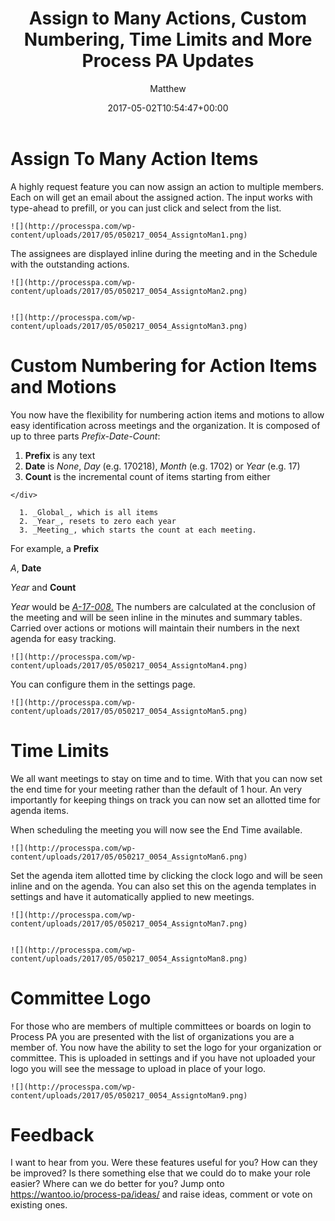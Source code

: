 ﻿---
id: 8581
title: Assign to Many Actions, Custom Numbering, Time Limits and More Process PA Updates
date: 2017-05-02T10:54:47+00:00
author: Matthew
layout: post
guid: http://processpa.com/?p=8581
permalink: /ExecutiveMatters/assign-to-many-actions-custom-numbering-time-limits-and-more-process-pa-updates/
---
# Assign To Many Action Items
  


A highly request feature you can now assign an action to multiple members. Each on will get an email about the assigned action. The input works with type-ahead to prefill, or you can just click and select from the list. 


	![](http://processpa.com/wp-content/uploads/2017/05/050217_0054_AssigntoMan1.png) 

The assignees are displayed inline during the meeting and in the Schedule with the outstanding actions. 


	![](http://processpa.com/wp-content/uploads/2017/05/050217_0054_AssigntoMan2.png) 


	![](http://processpa.com/wp-content/uploads/2017/05/050217_0054_AssigntoMan3.png) 

# Custom Numbering for Action Items and Motions
  


You now have the flexibility for numbering action items and motions to allow easy identification across meetings and the organization. It is composed of up to three parts _Prefix-Date-Count_: 

  1. **Prefix** is any text 
  2. **Date** is _None_, _Day_ (e.g. 170218), _Month_ (e.g. 1702) or _Year_ (e.g. 17) 
  3. <div>
      <strong>Count</strong> is the incremental count of items starting from either
    </div>
    
      1. _Global_, which is all items 
      2. _Year_, resets to zero each year 
      3. _Meeting_, which starts the count at each meeting. 

For example, a **Prefix**
		  
_A_, **Date**
		  
_Year_ and **Count**
		  
_Year_ would be <span style="text-decoration:underline"><em>A-17-008</em>.</span> The numbers are calculated at the conclusion of the meeting and will be seen inline in the minutes and summary tables. Carried over actions or motions will maintain their numbers in the next agenda for easy tracking. 


	![](http://processpa.com/wp-content/uploads/2017/05/050217_0054_AssigntoMan4.png) 

You can configure them in the settings page. 


	![](http://processpa.com/wp-content/uploads/2017/05/050217_0054_AssigntoMan5.png) 

# Time Limits
  


We all want meetings to stay on time and to time. With that you can now set the end time for your meeting rather than the default of 1 hour. An very importantly for keeping things on track you can now set an allotted time for agenda items. 

When scheduling the meeting you will now see the End Time available. 


	![](http://processpa.com/wp-content/uploads/2017/05/050217_0054_AssigntoMan6.png) 

Set the agenda item allotted time by clicking the clock logo and will be seen inline and on the agenda. You can also set this on the agenda templates in settings and have it automatically applied to new meetings. 


	![](http://processpa.com/wp-content/uploads/2017/05/050217_0054_AssigntoMan7.png) 


	![](http://processpa.com/wp-content/uploads/2017/05/050217_0054_AssigntoMan8.png) 

# Committee Logo
  


For those who are members of multiple committees or boards on login to Process PA you are presented with the list of organizations you are a member of. You now have the ability to set the logo for your organization or committee. This is uploaded in settings and if you have not uploaded your logo you will see the message to upload in place of your logo. 


	![](http://processpa.com/wp-content/uploads/2017/05/050217_0054_AssigntoMan9.png) 

# Feedback
  


I want to hear from you. Were these features useful for you? How can they be improved? Is there something else that we could do to make your role easier? Where can we do better for you? Jump onto <https://wantoo.io/process-pa/ideas/> and raise ideas, comment or vote on existing ones.